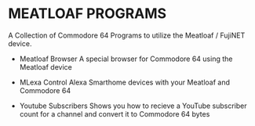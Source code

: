 # MEATLOAF PROGRAMS

A Collection of Commodore 64 Programs to utilize the Meatloaf / FujiNET device.

- Meatloaf Browser
A special browser for Commodore 64 using the Meatloaf device

- MLexa
Control Alexa Smarthome devices with your Meatloaf and Commodore 64

- Youtube Subscribers
 Shows you how to recieve a YouTube subscriber count for a channel and convert it to Commodore 64 bytes
 